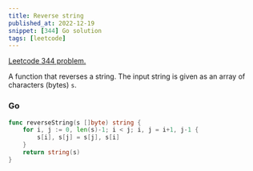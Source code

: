 ```yaml
---
title: Reverse string
published_at: 2022-12-19
snippet: [344] Go solution
tags: [leetcode]
---
```


[Leetcode 344 problem.](https://leetcode.com/problems/reverse-string/)

A function that reverses a string. The input string is given as an array of characters (bytes) `s`.

### Go

```go
func reverseString(s []byte) string {
    for i, j := 0, len(s)-1; i < j; i, j = i+1, j-1 {
        s[i], s[j] = s[j], s[i]
    }
    return string(s)
}
```